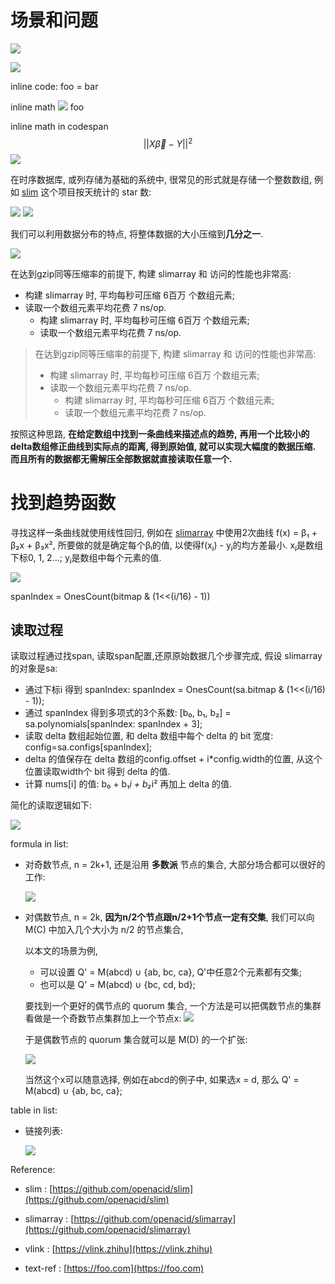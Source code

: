
# 场景和问题

![](https://gitee.com/drdrxp/bed/raw/_md2zhihu_foo/simple/simple/md----acbd-d573c99c6cf5bbd0.jpg)

![](https://gitee.com/drdrxp/bed/raw/_md2zhihu_foo/simple/simple/graphLRAHardedge--LinktextBRound-38e149134ebbdae5.jpg)

inline code: foo = bar

inline math ![](https://gitee.com/drdrxp/bed/raw/_md2zhihu_foo/simple/simple/Xvecbeta-Y2-36bbccd5e08c341b.jpg) foo

inline math in codespan $$ ||X{\vec {\beta }}-Y||^{2} $$
![](https://gitee.com/drdrxp/bed/raw/_md2zhihu_foo/simple/simple/slim.jpg)

在时序数据库, 或列存储为基础的系统中, 很常见的形式就是存储一个整数数组,
例如 [slim](https://github.com/openacid/slim) 这个项目按天统计的 star 数:

![](https://gitee.com/drdrxp/bed/raw/_md2zhihu_foo/simple/simple/slim.jpg)
![](https://gitee.com/drdrxp/bed/raw/_md2zhihu_foo/simple/simple/slim.jpg)

我们可以利用数据分布的特点, 将整体数据的大小压缩到**几分之一**.

![](https://gitee.com/drdrxp/bed/raw/_md2zhihu_foo/simple/simple/DatasizeDataSetgzipsizeslimarrys-511b012906c547ff.jpg)

在达到gzip同等压缩率的前提下, 构建 slimarray 和 访问的性能也非常高:

-   构建 slimarray 时, 平均每秒可压缩 6百万 个数组元素;
-   读取一个数组元素平均花费 7 ns/op.
    -   构建 slimarray 时, 平均每秒可压缩 6百万 个数组元素;
    -   读取一个数组元素平均花费 7 ns/op.

> 在达到gzip同等压缩率的前提下, 构建 slimarray 和 访问的性能也非常高:
> 
> -   构建 slimarray 时, 平均每秒可压缩 6百万 个数组元素;
> -   读取一个数组元素平均花费 7 ns/op.
>     -   构建 slimarray 时, 平均每秒可压缩 6百万 个数组元素;
>     -   读取一个数组元素平均花费 7 ns/op.


按照这种思路, **在给定数组中找到一条曲线来描述点的趋势,**
**再用一个比较小的delta数组修正曲线到实际点的距离, 得到原始值, 就可以实现大幅度的数据压缩. 而且所有的数据都无需解压全部数据就直接读取任意一个.**

# 找到趋势函数

寻找这样一条曲线就使用线性回归,
例如在 [slimarray](https://github.com/openacid/slimarray) 中使用2次曲线 f(x) = β₁ + β₂x + β₃x², 所要做的就是确定每个βᵢ的值,
以使得f(xⱼ) - yⱼ的均方差最小. xⱼ是数组下标0, 1, 2...; yⱼ是数组中每个元素的值.

![](https://gitee.com/drdrxp/bed/raw/_md2zhihu_foo/simple/simple/X=beginbmatrix1x_1x_121x_2x_22vd-804a1197af934f48.jpg)

spanIndex = OnesCount(bitmap &amp; (1&lt;&lt;(i/16) - 1))

## 读取过程

读取过程通过找span, 读取span配置,还原原始数据几个步骤完成, 假设 slimarray 的对象是sa:

-   通过下标i 得到 spanIndex: spanIndex = OnesCount(sa.bitmap &amp; (1&lt;&lt;(i/16) - 1));
-   通过 spanIndex 得到多项式的3个系数: [b₀, b₁, b₂] = sa.polynomials[spanIndex: spanIndex + 3];
-   读取 delta 数组起始位置, 和 delta 数组中每个 delta 的 bit 宽度: config=sa.configs[spanIndex];
-   delta 的值保存在 delta 数组的config.offset + i*config.width的位置, 从这个位置读取width个 bit 得到 delta 的值.
-   计算 nums[i] 的值: b₀ + b₁*i + b₂*i² 再加上 delta 的值.

简化的读取逻辑如下:

<img src="https://gitee.com/drdrxp/bed/raw/_md2zhihu_foo/simple/simple/funcsmSlimArrayGetiint32uint32x=-8e29c97c1ebbd46d.jpg" />

formula in list:

-   对奇数节点, n = 2k+1, 还是沿用 **多数派** 节点的集合, 大部分场合都可以很好的工作:

    ![](https://gitee.com/drdrxp/bed/raw/_md2zhihu_foo/simple/simple/Q_oddC=MC=qqsubseteqCqC2-149709b0ed354902.jpg)

-   对偶数节点, n = 2k, **因为n/2个节点跟n/2+1个节点一定有交集**,
    我们可以向 M(C) 中加入几个大小为 n/2 的节点集合,

    以本文的场景为例,

    -   可以设置 Q' = M(abcd) ∪ {ab, bc, ca}, Q'中任意2个元素都有交集;
    -   也可以是 Q' = M(abcd) ∪ {bc, cd, bd};

    要找到一个更好的偶节点的 quorum 集合, 一个方法是可以把偶数节点的集群看做是一个奇数节点集群加上一个节点x:
    ![](https://gitee.com/drdrxp/bed/raw/_md2zhihu_foo/simple/simple/D=Ccupx-76874c18ea7bc229.jpg)

    于是偶数节点的 quorum 集合就可以是 M(D) 的一个扩张:

    ![](https://gitee.com/drdrxp/bed/raw/_md2zhihu_foo/simple/simple/Q_evenD_x=MDcupMDsetminusx-d979aeb5e8ea9324.jpg)

    当然这个x可以随意选择, 例如在abcd的例子中, 如果选x = d, 那么
    Q' = M(abcd) ∪ {ab, bc, ca};

table in list:

-   链接列表:

    ![](https://gitee.com/drdrxp/bed/raw/_md2zhihu_foo/simple/simple/---assetsslimjpgfobarabc-4eb2fd74bec19f90.jpg)



Reference:

- slim : [https://github.com/openacid/slim](https://github.com/openacid/slim)

- slimarray : [https://github.com/openacid/slimarray](https://github.com/openacid/slimarray)

- vlink : [https://vlink.zhihu](https://vlink.zhihu)

- text-ref : [https://foo.com](https://foo.com)


[slim]: https://github.com/openacid/slim "slim"
[slimarray]: https://github.com/openacid/slimarray "slimarray"
[vlink]: https://vlink.zhihu "vlink"
[text-ref]:  https://foo.com
